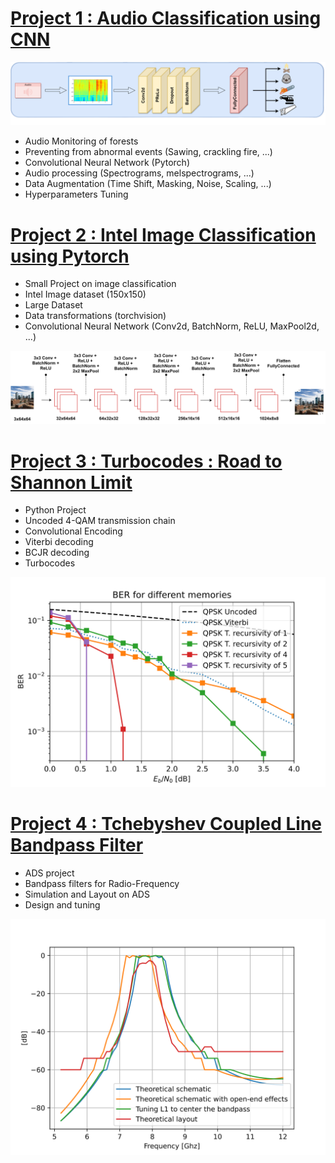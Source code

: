 # [Project 1 : Audio Classification using CNN](https://github.com/martinflor/CNN-ESC50Dataset)
![](images/schema1__1_-removebg-preview.png)
- Audio Monitoring of forests
- Preventing from abnormal events (Sawing, crackling fire, ...)
- Convolutional Neural Network (Pytorch)
- Audio processing (Spectrograms, melspectrograms, ...)
- Data Augmentation (Time Shift, Masking, Noise, Scaling, ...)
- Hyperparameters Tuning



# [Project 2 : Intel Image Classification using Pytorch](https://github.com/martinflor/IntelClassification)
- Small Project on image classification
- Intel Image dataset (150x150)
- Large Dataset
- Data transformations (torchvision)
- Convolutional Neural Network (Conv2d, BatchNorm, ReLU, MaxPool2d, ...)

![](images/intel.svg)

# [Project 3 : Turbocodes : Road to Shannon Limit]()
- Python Project
- Uncoded 4-QAM transmission chain
- Convolutional Encoding
- Viterbi decoding
- BCJR decoding
- Turbocodes

![](images/memory.svg)

# [Project 4 : Tchebyshev Coupled Line Bandpass Filter]()
- ADS project
- Bandpass filters for Radio-Frequency
- Simulation and Layout on ADS
- Design and tuning

![](images/open_end_bis.svg)

